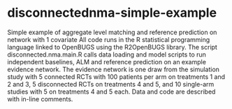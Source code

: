 # disconnectednma-simple-example
Simple example of aggregate level matching and reference prediction on network with 1 covariate
All code runs in the R statistical programming language linked to OpenBUGS using the R2OpenBUGS library. 
The script disconnected.nma.main.R calls data loading and model scripts to run independent baselines, ALM and reference prediction on an example evidence network. The evidence network is one draw from the simulation study with 5 connected RCTs with 100 patients per arm on treatments 1 and 2 and 3, 5 disconnected RCTs on treatments 4 and 5, and 10 single-arm studies with 5 on treatments 4 and 5 each. Data and code are described with in-line comments.  

